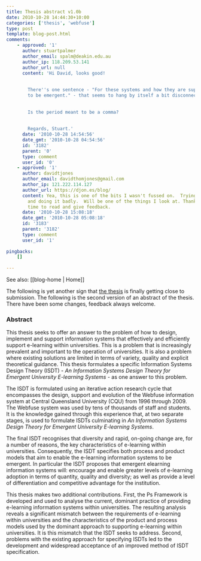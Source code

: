 ```yaml
---
title: Thesis abstract v1.0b
date: 2010-10-28 14:44:30+10:00
categories: ['thesis', 'webfuse']
type: post
template: blog-post.html
comments:
    - approved: '1'
      author: stuartpalmer
      author_email: spalm@deakin.edu.au
      author_ip: 118.209.53.141
      author_url: null
      content: 'Hi David, looks good!
    
    
        There''s one sentence - "For these systems and how they are supported and used
        to be emergent." - that seems to hang by itself a bit disconnected.
    
    
        Is the period meant to be a comma?
    
    
        Regards, Stuart.'
      date: '2010-10-28 14:54:56'
      date_gmt: '2010-10-28 04:54:56'
      id: '3182'
      parent: '0'
      type: comment
      user_id: '0'
    - approved: '1'
      author: davidtjones
      author_email: davidthomjones@gmail.com
      author_ip: 121.222.114.127
      author_url: https://djon.es/blog/
      content: Yea, this is one of the bits I wasn't fussed on.  Trying to make a point
        and doing it badly.  Will be one of the things I look at. Thanks for taking the
        time to read and give feedback.
      date: '2010-10-28 15:08:18'
      date_gmt: '2010-10-28 05:08:18'
      id: '3183'
      parent: '3182'
      type: comment
      user_id: '1'
    
pingbacks:
    []
    
---
```


See also: [[blog-home | Home]]

The following is yet another sign that [the thesis](/blog2/research/phd-thesis/) is finally getting close to submission. The following is the second version of an abstract of the thesis. There have been some changes, feedback always welcome.

### Abstract

This thesis seeks to offer an answer to the problem of how to design, implement and support information systems that effectively and efficiently support e-learning within universities. This is a problem that is increasingly prevalent and important to the operation of universities. It is also a problem where existing solutions are limited in terms of variety, quality and explicit theoretical guidance. This thesis formulates a specific Information Systems Design Theory (ISDT) - _An Information Systems Design Theory for Emergent University E-learning Systems_ - as one answer to this problem.

The ISDT is formulated using an iterative action research cycle that encompasses the design, support and evolution of the Webfuse information system at Central Queensland University (CQU) from 1996 through 2009. The Webfuse system was used by tens of thousands of staff and students. It is the knowledge gained through this experience that, at two separate stages, is used to formulate ISDTs culminating in _An Information Systems Design Theory for Emergent University E-learning Systems_.

The final ISDT recognises that diversity and rapid, on-going change are, for a number of reasons, the key characteristics of e-learning within universities. Consequently, the ISDT specifies both process and product models that aim to enable the e-learning information systems to be emergent. In particular the ISDT proposes that emergent elearning information systems will: encourage and enable greater levels of e-learning adoption in terms of quantity, quality and diversity; as well as provide a level of differentiation and competitive advantage for the institution.

This thesis makes two additional contributions. First, the Ps Framework is developed and used to analyse the current, dominant practice of providing e-learning information systems within universities. The resulting analysis reveals a significant mismatch between the requirements of e-learning within universities and the characteristics of the product and process models used by the dominant approach to supporting e-learning within universities. It is this mismatch that the ISDT seeks to address. Second, problems with the existing approach for specifying ISDTs led to the development and widespread acceptance of an improved method of ISDT specification.